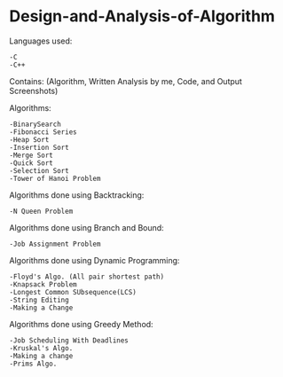 # Design-and-Analysis-of-Algorithm

Languages used:

    -C
    -C++

Contains: (Algorithm, Written Analysis by me, Code, and Output Screenshots)

Algorithms:

    -BinarySearch
    -Fibonacci Series
    -Heap Sort
    -Insertion Sort
    -Merge Sort
    -Quick Sort
    -Selection Sort
    -Tower of Hanoi Problem

Algorithms done using Backtracking:

    -N Queen Problem

Algorithms done using Branch and Bound:

    -Job Assignment Problem

Algorithms done using Dynamic Programming:

    -Floyd's Algo. (All pair shortest path)
    -Knapsack Problem
    -Longest Common SUbsequence(LCS)
    -String Editing
    -Making a Change

Algorithms done using Greedy Method:

    -Job Scheduling With Deadlines
    -Kruskal's Algo.
    -Making a change
    -Prims Algo.
